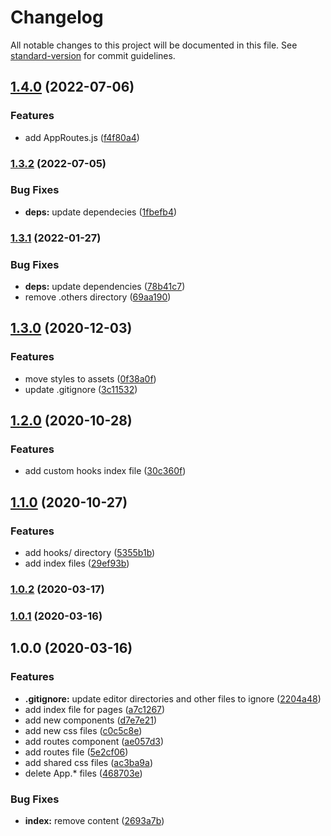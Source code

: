 # Changelog

All notable changes to this project will be documented in this file. See [standard-version](https://github.com/conventional-changelog/standard-version) for commit guidelines.

## [1.4.0](https://github.com/SandroMiguel/react-sceleto/compare/v1.3.2...v1.4.0) (2022-07-06)


### Features

* add AppRoutes.js ([f4f80a4](https://github.com/SandroMiguel/react-sceleto/commit/f4f80a4aa51a5476115066a64d0f6d668a1a67dc))

### [1.3.2](https://github.com/SandroMiguel/react-sceleto/compare/v1.3.1...v1.3.2) (2022-07-05)


### Bug Fixes

* **deps:** update dependecies ([1fbefb4](https://github.com/SandroMiguel/react-sceleto/commit/1fbefb44bd2cbd47d1bad42b8a6ca2141f8cb0bd))

### [1.3.1](https://github.com/SandroMiguel/react-sceleto/compare/v1.3.0...v1.3.1) (2022-01-27)


### Bug Fixes

* **deps:** update dependencies ([78b41c7](https://github.com/SandroMiguel/react-sceleto/commit/78b41c7303b5950f72d2bba7448e375f718445dc))
* remove .others directory ([69aa190](https://github.com/SandroMiguel/react-sceleto/commit/69aa1905cbbe1833120315108370862e60896276))

## [1.3.0](https://github.com/SandroMiguel/react-sceleto/compare/v1.2.0...v1.3.0) (2020-12-03)


### Features

* move styles to assets ([0f38a0f](https://github.com/SandroMiguel/react-sceleto/commit/0f38a0fa11827e6d1c3f6abaac9d70b76e024fc1))
* update .gitignore ([3c11532](https://github.com/SandroMiguel/react-sceleto/commit/3c11532f6f2555190eb5f5813fa68aaea11d8328))

## [1.2.0](https://github.com/SandroMiguel/react-sceleto/compare/v1.1.0...v1.2.0) (2020-10-28)


### Features

* add custom hooks index file ([30c360f](https://github.com/SandroMiguel/react-sceleto/commit/30c360f3f428d0019d5eb7ccb90fb432419b6cc4))

## [1.1.0](https://github.com/SandroMiguel/react-sceleto/compare/v1.0.2...v1.1.0) (2020-10-27)


### Features

* add hooks/ directory ([5355b1b](https://github.com/SandroMiguel/react-sceleto/commit/5355b1b220770ed668739d077329501ccd66a562))
* add index files ([29ef93b](https://github.com/SandroMiguel/react-sceleto/commit/29ef93b7100ad453f7339f2a9a5c5b2f2d3c88f2))

### [1.0.2](https://github.com/SandroMiguel/react-sceleto/compare/v1.0.1...v1.0.2) (2020-03-17)

### [1.0.1](https://github.com/SandroMiguel/react-sceleto/compare/v1.0.0...v1.0.1) (2020-03-16)

## 1.0.0 (2020-03-16)


### Features

* **.gitignore:** update editor directories and other files to ignore ([2204a48](https://github.com/SandroMiguel/react-sceleto/commit/2204a4823d70f923b6534c39da5c666592e8cb54))
* add index file for pages ([a7c1267](https://github.com/SandroMiguel/react-sceleto/commit/a7c12671a5357847b8c2b3223563fda6e349ae76))
* add new components ([d7e7e21](https://github.com/SandroMiguel/react-sceleto/commit/d7e7e21e7e0bd767976325dc2a4d07e8b8e07767))
* add new css files ([c0c5c8e](https://github.com/SandroMiguel/react-sceleto/commit/c0c5c8ede02083c8f826a77505794848eeba813b))
* add routes component ([ae057d3](https://github.com/SandroMiguel/react-sceleto/commit/ae057d3bdd9a723585b362172dd74871d9268753))
* add routes file ([5e2cf06](https://github.com/SandroMiguel/react-sceleto/commit/5e2cf067e0c81d0213770b5965b3ef952916ecdd))
* add shared css files ([ac3ba9a](https://github.com/SandroMiguel/react-sceleto/commit/ac3ba9a45c0ff91f0fdfd06fca32eb0e2080ce94))
* delete App.* files ([468703e](https://github.com/SandroMiguel/react-sceleto/commit/468703ed1d76001e9194dc7daed53883780080d0))


### Bug Fixes

* **index:** remove content ([2693a7b](https://github.com/SandroMiguel/react-sceleto/commit/2693a7bb007c6d67886c1728e11f1b84c4bca169))
